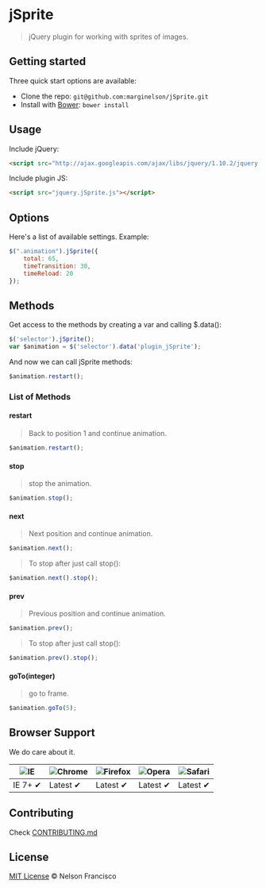 # jSprite

> jQuery plugin for working with sprites of images.

## Getting started

Three quick start options are available:

* Clone the repo: `git@github.com:marginelson/jSprite.git`
* Install with [Bower](http://bower.io): `bower install`

## Usage

Include jQuery:

```html
<script src="http://ajax.googleapis.com/ajax/libs/jquery/1.10.2/jquery.min.js"></script>
```

Include plugin JS:

```html
<script src="jquery.jSprite.js"></script>
```

## Options

Here's a list of available settings. Example:

```javascript
$(".animation").jSprite({
    total: 65,
    timeTransition: 30,
    timeReload: 20
});
```

## Methods

Get access to the methods by creating a var and calling $.data():

```javascript
$('selector').jSprite();
var $animation = $('selector').data('plugin_jSprite');
```

And now we can call jSprite methods:

```javascript
$animation.restart();
```

### List of Methods

#### restart
> Back to position 1 and continue animation.
```javascript
$animation.restart();
```

#### stop
> stop the animation.
```javascript
$animation.stop();
```

#### next
> Next position and continue animation.
```javascript
$animation.next();
```
> To stop after just call stop():
```javascript
$animation.next().stop();
```

#### prev
> Previous position and continue animation.
```javascript
$animation.prev();
```
> To stop after just call stop():
```javascript
$animation.prev().stop();
```

#### goTo(integer)
> go to frame.
```javascript
$animation.goTo(5);
```




## Browser Support

We do care about it.

![IE](https://raw.github.com/alrra/browser-logos/master/internet-explorer/internet-explorer_48x48.png) | ![Chrome](https://raw.github.com/alrra/browser-logos/master/chrome/chrome_48x48.png) | ![Firefox](https://raw.github.com/alrra/browser-logos/master/firefox/firefox_48x48.png) | ![Opera](https://raw.github.com/alrra/browser-logos/master/opera/opera_48x48.png) | ![Safari](https://raw.github.com/alrra/browser-logos/master/safari/safari_48x48.png)
--- | --- | --- | --- | --- |
IE 7+ ✔ | Latest ✔ | Latest ✔ | Latest ✔ | Latest ✔ |

## Contributing

Check [CONTRIBUTING.md](https://github.com/marginelson/jSprite/blob/master/CONTRIBUTING.md)

## License

[MIT License](http://nelsonfrancisco.mit-license.org/) © Nelson Francisco
